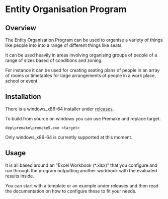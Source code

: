 # Entity Organisation Program

## Overview

The Entity Organisation Program can be used to organise a variety of things like people into into a range of different things like seats.

It can be used heavily in areas involving organising groups of people of a range of sizes based of conditions and zoning.

For instance it can be used for creating seating plans of people in an array of rooms or timetables for large arrangements of people in a work place, school or event.

## Installation

There is a windows_x86-64 installer under [releases](https://github.com/samgeorgedixon/entity_organisation_program/releases).

To build from source on windows you can use Premake and replace target.

```shell
dep\premake\premake5.exe <target>
```

Only windows_x86-64 is currently supported at this moment.

## Usage

It is all based around an "Excel Workbook (*.xlsx)" that you configure and run through the program outputting another workbook with the evaluated results inside.

You can start with a template or an example under releases and then read the documentation on how to configure these to fit your needs.
